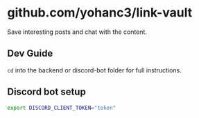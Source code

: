 # github.com/yohanc3/link-vault

Save interesting posts and chat with the content.

## Dev Guide

`cd` into the backend or discord-bot folder for full instructions.

## Discord bot setup

```bash
export DISCORD_CLIENT_TOKEN="token"
```
